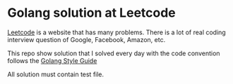 # Golang solution at Leetcode
[Leetcode](https://leetcode.com) is a website that has many problems.
There is a lot of real coding interview question of Google, Facebook, Amazon, etc.

This repo show solution that I solved every day with the code convention follows the [Golang Style Guide](https://github.com/golang/go/wiki/CodeReviewComments)

All solution must contain test file.